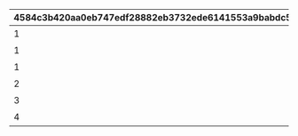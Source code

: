 |4584c3b420aa0eb747edf28882eb3732ede6141553a9babdc55f28e47888f9c3|da81fb580d7c9f7d2ad8e954c9df1db1726a15c3820d40f92ed418590e39260d|24556be17862fea62b7ed51dbd0aa3178c9140a4cefec38a450c1e4323f627ea|f185ca2d4fad81ade8ef10af88d9113501539a026398b93e78b37f0d17d4b8be|19d3b5715ce9fd95f327c58a38fb4d54f2b1503fb50cc7f0fed8e2942f7f4fb2|cc25b76f15b11feb353899171da26f79cf6b5192e0671d7cb60cf2ac7b0ff58c|72dea7b1b842095fa6b9a47905be4998bba200d03c1c191fa6e978f1a7503111|65460f33892331260f1b70b2fe7ab5d7a352b2975119dd0739bcb5ad34b9dbdc|61970dfb50117bffe8ee896a98ab0cf222cd0f12b452f405d3e254e9a8fa895d|fa45147cb9ca6cd537e841c25d74ade37c29f61d16f44725c3acfca6deb6abac|
| --- | --- | --- | --- | --- | --- | --- | --- | --- | --- |
|1|101|11017|1|0|0|アストライア大陸|11001|bgm_M61_00|bgm_M61|
|1|0|4004|2|0|0|ダンジョンマップ|4001|bgm_M61|bgm_M61|
|1|0|7008|3|0|0|イベントマップ|7001|||
|2|102|11062|4|0|0|エルピス島|11018|bgm_M179_00|bgm_M179|
|3|103|11066|5|1|322|ジオ・\nテオゴニア|11063|bgm_MC001|bgm_MC001|
|4|104|11072|6|1|324|ジオ・\nゲヘナ|11067|bgm_MC079|bgm_MC079|